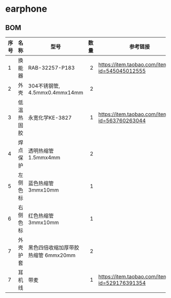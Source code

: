# earphone

## BOM

|序号|名称|型号|数量|参考链接|
|--|--|--|--:|--|
|1|换能器|RAB-32257-P183 | 2|https://item.taobao.com/item.htm?id=545045012555 |
|2|外壳|304不锈钢管, 4.5mmx0.4mmx14mm | 2|
|3|低温热固胶|永宽化学KE-3827|1|https://item.taobao.com/item.htm?id=563760263044 |
|4|焊点保护|透明热缩管1.5mmx4mm|2|
|5|左侧色标|蓝色热缩管3mmx10mm|1|
|6|右侧色标|红色热缩管3mmx10mm|1|
|7|外壳护套|黑色四倍收缩加厚带胶热缩管 6mmx20mm|2|
|7|耳机线|带麦|1|https://item.taobao.com/item.htm?id=529176391354 |

